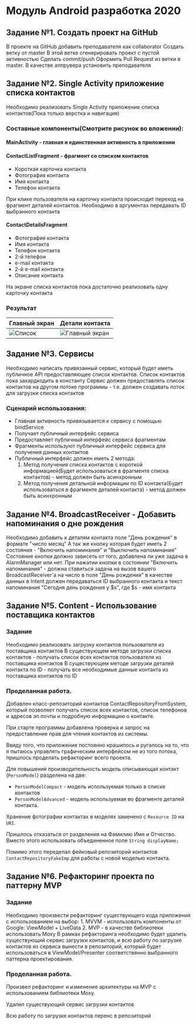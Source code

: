 # Модуль Android разработка 2020
## Задание №1. Создать проект на GitHub
В проекте на GitHub добавить преподавателя как collaborator
Создать ветку от master
В этой ветке сгенерировать проект с пустой активностью
Сделать commit/push
Оформить Pull Request из ветки в master. В качестве аппрувера установить преподавателя

## Задание №2. Single Activity приложение списка контактов

Необходимо реализовать Single Activity приложение списка контактов(Пока только верстка и навигация)

### Составные компоненты(Смотрите рисунок во вложении):
#### MainActivity - главная и единственная активность в приложении
#### ContactListFragment - фрагмент со списком контактов
 - Короткая карточка контакта
 - Фотография контакта
 - Имя контакта
 - Телефон контакта

При клике пользователя на карточку контакта происходит переход на фрагмент деталей контактов. Необходимо в аргументах передавать ID выбранного контакта
#### ContactDetailsFragment
 - Фотография контакта
 - Имя контакта
 - Телефон контакта
 - 2-й телефон
 - e-mail контакта
 - 2-й e-mail контакта
 - Описание контакта

На экране списка контактов пока достаточно реализовать одну карточку контакта
### Результат
| Главный экран | Детали контакта |
| ------ | ------ |
| ![Список](https://i.imgur.com/uVBhVfT.jpg) |![Главный экран](https://i.imgur.com/rhFKsrB.jpg)

## Задание №3. Сервисы
Необходимо написать привязанный сервис, который будет иметь публичное API предоставляющее список контактов. Список контактов пока захардкодить в константу
Сервис должен предоставлять список контактов на другом потоке программы - т.е. должен создавать поток для загрузки списка контактов
### Сценарий использования:
- Главная активность привязывается к сервису с помощью bindService
- Получает публичный интерфейс сервиса
- Предоставляет публичный интерфейс сервиса фрагментам
- Фрагменты используют публичный интерфейс сервиса для получения данных контактов
- Публичный интерфейс должен иметь 2 метода: 
  1. Метод получения списка контактов с короткой информацией(Будет использоваться в фрагменте списка контактов) - метод должен быть асинхронным
  2. Метод получения детальной информации по ID контакта(Будет использоваться в фрагменте деталей контакта) - метод должен быть асинхронным
  
## Задание №4. BroadcastReceiver - Добавить напоминания о дне рождения

Необходимо добавить к деталям контакта поле "День рождения" в формате "число месяц"
А так же кнопку которая будет иметь 2 состояния - "Включить напоминания" и "Выключить напоминания"
Состояние кнопки должно зависеть от того, добавлена ли уже задача в AlarmManager или нет.
При нажатии кнопки в состоянии "Включить напоминания" - должна ставиться задача на вызов вашего BroadcastReceiver'а на число в поле "День рождения" в качестве данных в Intent должен передаваться ID выбранного контакта и текст напоминания "Сегодня день рождения у $s", где $s - имя контакта

## Задание №5. Content - Использование поставщика контактов

### Задание

Необходимо реализовать загрузку контактов пользователя из поставщика контактов В существующем методе загрузки списка контактов - получать список всех контактов пользователя из поставщика контактов В существующем методе загрузки деталей контакта по ID - получать все необходимые данные контакта из поставщика контактов по ID

### Проделанная работа.

Добавлен класс-репозиторий контактов ContactRepositoryFromSystem, который позволяет получать список всех контактов, список телефонов и адресов эл.почты и подробную информацию о контакте.

При старте программы добавлена проверка и запрос на предоставление прав для чтения контактов из системы.  

Ввиду того, что приложение постоянно крашилось и ругалось на то, что я пытаюсь управлять графическим интерфейсом не из того потока, пришлось проделать рефакторинг всего проекта.

Для повышения производительность модель описывающая контакт (`PersonModel`) разделена на две: 

- `PersonModelCompact` - модель используемая только в списке контактов
- `PersonModelAdvanced` - модель используемая во фрагменте деталей контакта. 

Хранение фотографии контактах в моделях заменено с `Resource ID` на `URI`. 

Пришлось отказаться от разделения на Фамилию Имя и Отчество. Вместо этого использовать объединенное поле `String displayName;`

Помимо этого переделал фейковый репозиторий контактов `ContactRepositoryFakeImp`  для работы с новой моделью контакта.

## Задание №6. Рефакторинг проекта по паттерну MVP

### Задание

Необходимо произвести рефакторинг существующего кода приложения с использованием на выбор: 1. MVVM - использовать компоненты от Google: ViewModel + LiveData 2. MVP - в качестве библиотеки использовать Moxy В рамках рефакторинга необходимо будет удалить существующий сервис загрузки контактов, и всю работу по загрузке контактов из сервиса вынести в репозиторий, который будет использоваться в ViewModel/Presenter соответственно выбранного паттерна проектирования.

### Проделанная работа.

Произвел рефакторинг и изменение архитектуры на MVP с использованием библиотеки Moxy. 

Удалил существующий сервис загрузки контактов

Всю работу по загрузке контактов перенс в репозиторий